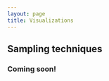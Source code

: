 ```yaml
---
layout: page
title: Visualizations
---
```


## Sampling techniques

### Coming soon!

<!--
<ul class="posts__list">
<li>
  <a href="{{ site.baseurl }}/visualizations/sampling">
  <h1 class="post__title">Sampling and the law of large numbers</h1>
  <h2 class="post__headline">Some description here</h2>
  </a>
</li>
</ul>
-->

